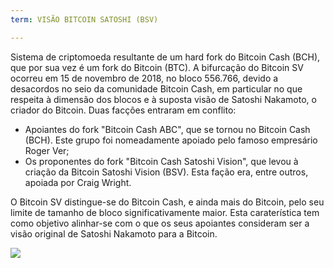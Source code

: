 ```yaml
---
term: VISÃO BITCOIN SATOSHI (BSV)

---
```

Sistema de criptomoeda resultante de um hard fork do Bitcoin Cash (BCH), que por sua vez é um fork do Bitcoin (BTC). A bifurcação do Bitcoin SV ocorreu em 15 de novembro de 2018, no bloco 556.766, devido a desacordos no seio da comunidade Bitcoin Cash, em particular no que respeita à dimensão dos blocos e à suposta visão de Satoshi Nakamoto, o criador do Bitcoin. Duas facções entraram em conflito:


- Apoiantes do fork "Bitcoin Cash ABC", que se tornou no Bitcoin Cash (BCH). Este grupo foi nomeadamente apoiado pelo famoso empresário Roger Ver;
- Os proponentes do fork "Bitcoin Cash Satoshi Vision", que levou à criação da Bitcoin Satoshi Vision (BSV). Esta fação era, entre outros, apoiada por Craig Wright.

O Bitcoin SV distingue-se do Bitcoin Cash, e ainda mais do Bitcoin, pelo seu limite de tamanho de bloco significativamente maior. Esta caraterística tem como objetivo alinhar-se com o que os seus apoiantes consideram ser a visão original de Satoshi Nakamoto para a Bitcoin.

![](../../dictionnaire/assets/50.webp)